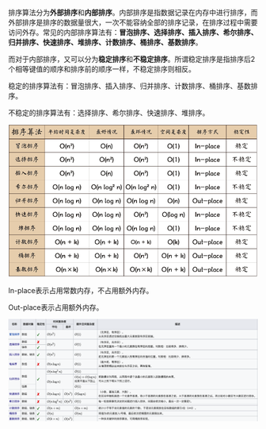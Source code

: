 排序算法分为**外部排序**和**内部排序**。内部排序是指数据记录在内存中进行排序，而外部排序是排序的数据量很大，一次不能容纳全部的排序记录，在排序过程中需要访问外存。常见的内部排序算法有：**冒泡排序、选择排序、插入排序、希尔排序、归并排序、快速排序、堆排序、计数排序、桶排序、基数排序**。

而对于内部排序，又可以分为**稳定排序**和**不稳定排序**。所谓稳定排序是指排序后2个相等键值的顺序和排序前的顺序一样，不稳定排序则相反。

稳定的排序算法有：冒泡排序、插入排序、归并排序、计数排序、桶排序、基数排序。

不稳定的排序算法有：选择排序、希尔排序、快速排序、堆排序。

![img](开场白.assets/sort.png)

In-place表示占用常数内存，不占用额外内存。

Out-place表示占用额外内存。

![img](开场白.assets/0B319B38-B70E-4118-B897-74EFA7E368F9.png)